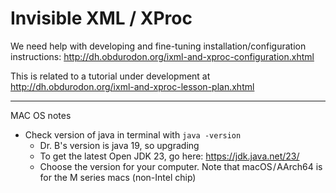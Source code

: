 # Invisible XML / XProc 

We need help with developing and fine-tuning installation/configuration instructions:
<http://dh.obdurodon.org/ixml-and-xproc-configuration.xhtml> 

This is related to a tutorial under development at <http://dh.obdurodon.org/ixml-and-xproc-lesson-plan.xhtml> 
**********
MAC OS notes 

* Check version of java in terminal with `java -version`
     * Dr. B's version is java 19, so upgrading
     * To get the latest Open JDK 23, go here: <https://jdk.java.net/23/>
     * Choose the version for your computer. Note that macOS / AArch64 is for the M series macs (non-Intel chip)


